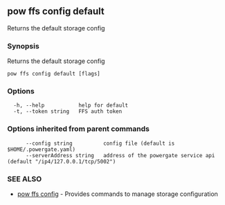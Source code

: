 ## pow ffs config default

Returns the default storage config

### Synopsis

Returns the default storage config

```
pow ffs config default [flags]
```

### Options

```
  -h, --help           help for default
  -t, --token string   FFS auth token
```

### Options inherited from parent commands

```
      --config string          config file (default is $HOME/.powergate.yaml)
      --serverAddress string   address of the powergate service api (default "/ip4/127.0.0.1/tcp/5002")
```

### SEE ALSO

* [pow ffs config](pow_ffs_config.md)	 - Provides commands to manage storage configuration

